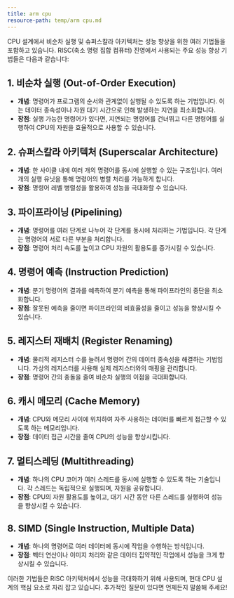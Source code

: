 ```yaml
---
title: arm cpu
resource-path: temp/arm cpu.md
---
```

CPU 설계에서 비순차 실행 및 슈퍼스칼라 아키텍처는 성능 향상을 위한 여러 기법들을 포함하고 있습니다. RISC(축소 명령 집합 컴퓨터) 진영에서 사용되는 주요 성능 향상 기법들은 다음과 같습니다:

## 1. 비순차 실행 (Out-of-Order Execution)
- **개념**: 명령어가 프로그램의 순서와 관계없이 실행될 수 있도록 하는 기법입니다. 이는 데이터 종속성이나 자원 대기 시간으로 인해 발생하는 지연을 최소화합니다.
- **장점**: 실행 가능한 명령어가 있다면, 지연되는 명령어를 건너뛰고 다른 명령어를 실행하여 CPU의 자원을 효율적으로 사용할 수 있습니다.

## 2. 슈퍼스칼라 아키텍처 (Superscalar Architecture)
- **개념**: 한 사이클 내에 여러 개의 명령어를 동시에 실행할 수 있는 구조입니다. 여러 개의 실행 유닛을 통해 명령어의 병렬 처리를 가능하게 합니다.
- **장점**: 명령어 레벨 병렬성을 활용하여 성능을 극대화할 수 있습니다.

## 3. 파이프라이닝 (Pipelining)
- **개념**: 명령어를 여러 단계로 나누어 각 단계를 동시에 처리하는 기법입니다. 각 단계는 명령어의 서로 다른 부분을 처리합니다.
- **장점**: 명령어 처리 속도를 높이고 CPU 자원의 활용도를 증가시킬 수 있습니다.

## 4. 명령어 예측 (Instruction Prediction)
- **개념**: 분기 명령어의 결과를 예측하여 분기 예측을 통해 파이프라인의 중단을 최소화합니다.
- **장점**: 잘못된 예측을 줄이면 파이프라인의 비효율성을 줄이고 성능을 향상시킬 수 있습니다.

## 5. 레지스터 재배치 (Register Renaming)
- **개념**: 물리적 레지스터 수를 늘려서 명령어 간의 데이터 종속성을 해결하는 기법입니다. 가상의 레지스터를 사용해 실제 레지스터와의 매핑을 관리합니다.
- **장점**: 명령어 간의 충돌을 줄여 비순차 실행의 이점을 극대화합니다.

## 6. 캐시 메모리 (Cache Memory)
- **개념**: CPU와 메모리 사이에 위치하여 자주 사용하는 데이터를 빠르게 접근할 수 있도록 하는 메모리입니다.
- **장점**: 데이터 접근 시간을 줄여 CPU의 성능을 향상시킵니다.

## 7. 멀티스레딩 (Multithreading)
- **개념**: 하나의 CPU 코어가 여러 스레드를 동시에 실행할 수 있도록 하는 기술입니다. 각 스레드는 독립적으로 실행되며, 자원을 공유합니다.
- **장점**: CPU의 자원 활용도를 높이고, 대기 시간 동안 다른 스레드를 실행하여 성능을 향상시킬 수 있습니다.

## 8. SIMD (Single Instruction, Multiple Data)
- **개념**: 하나의 명령어로 여러 데이터에 동시에 작업을 수행하는 방식입니다.
- **장점**: 벡터 연산이나 이미지 처리와 같은 데이터 집약적인 작업에서 성능을 크게 향상시킬 수 있습니다.

이러한 기법들은 RISC 아키텍처에서 성능을 극대화하기 위해 사용되며, 현대 CPU 설계의 핵심 요소로 자리 잡고 있습니다. 추가적인 질문이 있다면 언제든지 말씀해 주세요! 